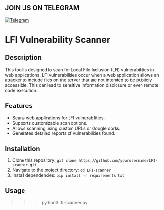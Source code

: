 ## JOIN US ON TELEGRAM


[![Telegram](https://upload.wikimedia.org/wikipedia/commons/thumb/8/82/Telegram_logo.svg/240px-Telegram_logo.svg.png)](https://t.me/your_telegram_username)



# LFI Vulnerability Scanner

## Description
This tool is designed to scan for Local File Inclusion (LFI) vulnerabilities in web applications. LFI vulnerabilities occur when a web application allows an attacker to include files on the server that are not intended to be publicly accessible. This can lead to sensitive information disclosure or even remote code execution.

## Features
- Scans web applications for LFI vulnerabilities.
- Supports customizable scan options.
- Allows scanning using custom URLs or Google dorks.
- Generates detailed reports of vulnerabilities found.

## Installation
1. Clone this repository: `git clone https://github.com/yourusername/LFI-scanner.git`
2. Navigate to the project directory: `cd LFI-scanner`
3. Install dependencies: `pip install -r requirements.txt`

## Usage
>>> python3 lfi-scanner.py
